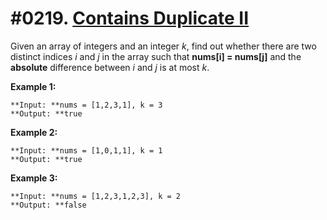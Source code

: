 # #0219. [Contains Duplicate II](https://leetcode.com/problems/contains-duplicate-ii/description/) 

Given an array of integers and an integer _k_, find out whether there are two distinct indices _i_ and _j_ in the array such that **nums[i] = nums[j]** and the **absolute** difference between _i_ and _j_ is at most _k_.

**Example 1:**
    
    
    
    **Input: **nums = [1,2,3,1], k = 3
    **Output: **true
    

**Example 2:**
    
    
    
    **Input: **nums = [1,0,1,1], k = 1
    **Output: **true
    

**Example 3:**
    
    
    
    **Input: **nums = [1,2,3,1,2,3], k = 2
    **Output: **false
